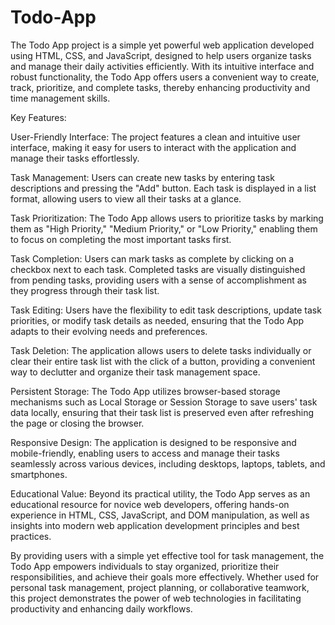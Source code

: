 # Todo-App
The Todo App project is a simple yet powerful web application developed using HTML, CSS, and JavaScript, designed to help users organize tasks and manage their daily activities efficiently. With its intuitive interface and robust functionality, the Todo App offers users a convenient way to create, track, prioritize, and complete tasks, thereby enhancing productivity and time management skills.

Key Features:

User-Friendly Interface: The project features a clean and intuitive user interface, making it easy for users to interact with the application and manage their tasks effortlessly.

Task Management: Users can create new tasks by entering task descriptions and pressing the "Add" button. Each task is displayed in a list format, allowing users to view all their tasks at a glance.

Task Prioritization: The Todo App allows users to prioritize tasks by marking them as "High Priority," "Medium Priority," or "Low Priority," enabling them to focus on completing the most important tasks first.

Task Completion: Users can mark tasks as complete by clicking on a checkbox next to each task. Completed tasks are visually distinguished from pending tasks, providing users with a sense of accomplishment as they progress through their task list.

Task Editing: Users have the flexibility to edit task descriptions, update task priorities, or modify task details as needed, ensuring that the Todo App adapts to their evolving needs and preferences.

Task Deletion: The application allows users to delete tasks individually or clear their entire task list with the click of a button, providing a convenient way to declutter and organize their task management space.

Persistent Storage: The Todo App utilizes browser-based storage mechanisms such as Local Storage or Session Storage to save users' task data locally, ensuring that their task list is preserved even after refreshing the page or closing the browser.

Responsive Design: The application is designed to be responsive and mobile-friendly, enabling users to access and manage their tasks seamlessly across various devices, including desktops, laptops, tablets, and smartphones.

Educational Value: Beyond its practical utility, the Todo App serves as an educational resource for novice web developers, offering hands-on experience in HTML, CSS, JavaScript, and DOM manipulation, as well as insights into modern web application development principles and best practices.

By providing users with a simple yet effective tool for task management, the Todo App empowers individuals to stay organized, prioritize their responsibilities, and achieve their goals more effectively. Whether used for personal task management, project planning, or collaborative teamwork, this project demonstrates the power of web technologies in facilitating productivity and enhancing daily workflows.
